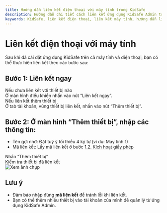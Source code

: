 ```yaml
---
title: Hướng dẫn liên kết điện thoại với máy tính trong KidSafe
description: Hướng dẫn chi tiết cách liên kết ứng dụng KidSafe Admin trên điện thoại với máy tính, bao gồm các bước nhập thông tin và kiểm tra thiết bị đã liên kết.
keywords: KidSafe, liên kết điện thoại, liên kết máy tính, hướng dẫn liên kết thiết bị, quản lý KidSafe
---
```


# Liên kết điện thoại với máy tính

Sau khi đã cài đặt ứng dụng KidSafe trên cả máy tính và điện thoại, bạn có thể thực hiện liên kết theo các bước sau:

## Bước 1: Liên kết ngay

  <div class="guide-container guide-grid grid--2-cols">
    <div class="guide-card">
      <div class="guide-title guide-title--5">Nếu chưa liên kết với thiết bị nào</div>
      <div class="guide-title guide-sub-title--5">Ở màn hình điều khiển nhấn vào nút “Liên kết ngay”.</div>
      <div class="guide-content guide-content--90">  
        <img src="../../img/ip4.png" alt="">
      </div>
    </div>
    <div class="guide-card">
      <div class="guide-title guide-title--5">Nếu liên kết thêm thiết bị</div>
      <div class="guide-title guide-sub-title--5">Ở tab tài khoản, vùng thiết bị liên kết, nhấn vào nút “Thêm thiết bị”.</div>
      <div class="guide-content guide-content--90">  
        <img src="../../img/ip32.png" alt="">
      </div>
    </div>
  </div>

## Bước 2: Ở màn hình “Thêm thiết bị”, nhập các thông tin:

-   Tên gợi nhớ: Đặt tuỳ ý tối thiểu 4 ký tự (ví dụ: May tinh 1)
-   Mã liên kết: Lấy mã liên kết ở bước [1.2. Kích hoạt giấy phép](../activate-license/)

<div class="guide-container guide-grid grid--2-cols">
  <div class="guide-card">
    <div class="guide-title guide-title--5">Nhấn “Thêm thiết bị”</div>
    <div class="guide-content guide-content--95">
      <img src="../../img/ip5.png" alt="">
    </div>
  </div>

  <div class="guide-card">
    <div class="guide-title guide-title--5">Kiểm tra thiết bị đã liên kết</div>
    <div class="guide-content guide-content--95">
      <img src="../../img/ip31.png" alt="Xem ảnh chụp">
    </div>
  </div>  
</div>

## Lưu ý

-   Đảm bảo nhập đúng **mã liên kết** để tránh lỗi khi liên kết.
-   Bạn có thể thêm nhiều thiết bị vào tài khoản của mình để quản lý từ ứng dụng KidSafe Admin.
